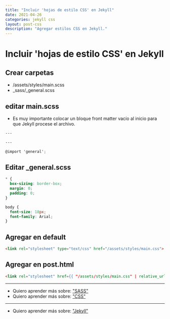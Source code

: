 ```yaml
---
title: "Incluir 'hojas de estilo CSS' en Jekyll"
date: 2021-04-26
categories: jekyll css
layout: post-css
description: "Agregar estilos CSS en Jekyll."
---
```


# Incluir 'hojas de estilo CSS' en Jekyll

## Crear carpetas
- /assets/styles/main.scss
- _sass/_general.scss

## editar main.scss
- Es muy importante colocar un bloque front matter vacío al inicio para que Jekyll procese el archivo.

````scss
---

---

@import 'general';
````

## Editar _general.scss

````scss
* {
  box-sizing: border-box;
  margin: 0;
  padding: 0;
}

body {
  font-size: 18px;
  font-family: Arial;
}
````

## Agregar en default

````html
<link rel="stylesheet" type="text/css" href="/assets/styles/main.css">
````

## Agregar en post.html

````html
<link rel="stylesheet" href={{ "/assets/styles/main.css" | relative_url }}>
````

***

- Quiero aprender más sobre: ["SASS"](../00/sass)
- Quiero aprender más sobre: ["CSS"](../00/css)

***

- Quiero aprender más sobre: ["Jekyll"](../00/jekyll)